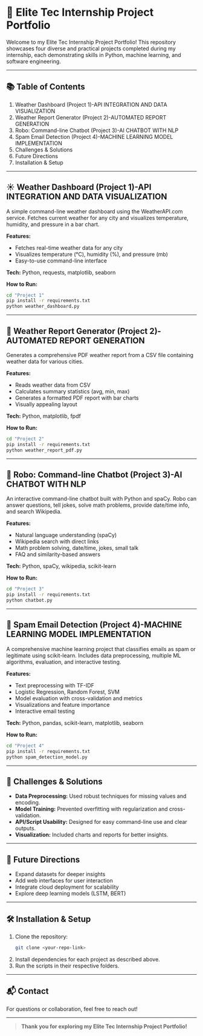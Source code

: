 # 🌟 Elite Tec Internship Project Portfolio

Welcome to my Elite Tec Internship Project Portfolio! This repository showcases four diverse and practical projects completed during my internship, each demonstrating skills in Python, machine learning, and software engineering.

---

## 📚 Table of Contents
1. Weather Dashboard (Project 1)-API INTEGRATION AND DATA VISUALIZATION
2. Weather Report Generator (Project 2)-AUTOMATED REPORT GENERATION
3. Robo: Command-line Chatbot (Project 3)-AI CHATBOT WITH NLP
4. Spam Email Detection (Project 4)-MACHINE LEARNING MODEL IMPLEMENTATION
5. Challenges & Solutions
6. Future Directions
7. Installation & Setup

---

## ☀️ Weather Dashboard (Project 1)-API INTEGRATION AND DATA VISUALIZATION
A simple command-line weather dashboard using the WeatherAPI.com service. Fetches current weather for any city and visualizes temperature, humidity, and pressure in a bar chart.

**Features:**
- Fetches real-time weather data for any city
- Visualizes temperature (°C), humidity (%), and pressure (mb)
- Easy-to-use command-line interface

**Tech:** Python, requests, matplotlib, seaborn

**How to Run:**
```sh
cd "Project 1"
pip install -r requirements.txt
python weather_dashboard.py
```

---

## 📄 Weather Report Generator (Project 2)-AUTOMATED REPORT GENERATION
Generates a comprehensive PDF weather report from a CSV file containing weather data for various cities.

**Features:**
- Reads weather data from CSV
- Calculates summary statistics (avg, min, max)
- Generates a formatted PDF report with bar charts
- Visually appealing layout

**Tech:** Python, matplotlib, fpdf

**How to Run:**
```sh
cd "Project 2"
pip install -r requirements.txt
python weather_report_pdf.py
```

---

## 🤖 Robo: Command-line Chatbot (Project 3)-AI CHATBOT WITH NLP
An interactive command-line chatbot built with Python and spaCy. Robo can answer questions, tell jokes, solve math problems, provide date/time info, and search Wikipedia.

**Features:**
- Natural language understanding (spaCy)
- Wikipedia search with direct links
- Math problem solving, date/time, jokes, small talk
- FAQ and similarity-based answers

**Tech:** Python, spaCy, wikipedia, scikit-learn

**How to Run:**
```sh
cd "Project 3"
pip install -r requirements.txt
python chatbot.py
```

---

## 📧 Spam Email Detection (Project 4)-MACHINE LEARNING MODEL IMPLEMENTATION
A comprehensive machine learning project that classifies emails as spam or legitimate using scikit-learn. Includes data preprocessing, multiple ML algorithms, evaluation, and interactive testing.

**Features:**
- Text preprocessing with TF-IDF
- Logistic Regression, Random Forest, SVM
- Model evaluation with cross-validation and metrics
- Visualizations and feature importance
- Interactive email testing

**Tech:** Python, pandas, scikit-learn, matplotlib, seaborn

**How to Run:**
```sh
cd "Project 4"
pip install -r requirements.txt
python spam_detection_model.py
```

---

## 🚀 Challenges & Solutions
- **Data Preprocessing:** Used robust techniques for missing values and encoding.
- **Model Training:** Prevented overfitting with regularization and cross-validation.
- **API/Script Usability:** Designed for easy command-line use and clear outputs.
- **Visualization:** Included charts and reports for better insights.

---

## 🔮 Future Directions
- Expand datasets for deeper insights
- Add web interfaces for user interaction
- Integrate cloud deployment for scalability
- Explore deep learning models (LSTM, BERT)

---

## 🛠️ Installation & Setup
1. Clone the repository:
   ```sh
   git clone <your-repo-link>
   ```
2. Install dependencies for each project as described above.
3. Run the scripts in their respective folders.

---

## 📬 Contact
For questions or collaboration, feel free to reach out!

---

> **Thank you for exploring my Elite Tec Internship Project Portfolio!**
 
